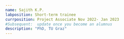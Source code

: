 ```yaml
---
name: Sajith K.P.
labposition: Short-term trainee
currposition: Project Associate Nov 2022- Jan 2023 
#Subsequent:  update once you become an alumnus
description: "PhD, TU Graz"
---
```


